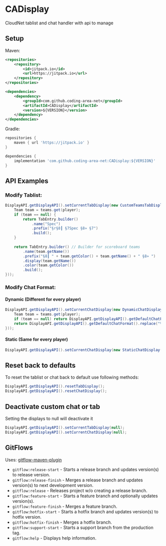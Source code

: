 # CADisplay

CloudNet tablist and chat handler with api to manage

## Setup

Maven:
```xml
<repositories>
    <repository>
        <id>jitpack.io</id>
        <url>https://jitpack.io</url>
    </repository>
</repositories>

<dependencies>
    <dependency>
        <groupId>com.github.coding-area-net</groupId>
        <artifactId>CADisplay</artifactId>
        <version>${VERSION}</version>
    </dependency>
</dependencies>
```

Gradle:
```groovy
repositories {
    maven { url 'https://jitpack.io' }
}

dependencies {
    implementation 'com.github.coding-area-net:CADisplay:${VERSION}'
}
```

## API Examples

### Modify Tablist:
```java
DisplayAPI.getDisplayAPI().setCurrentTabDisplay(new CustomTeamsTabDisplay(player -> {
    Team team = teams.get(player);
    if (team == null) {
    	return TabEntry.builder()
            .name("Spec")
            .prefix("§r§8┃ §7Spec §8» §7")
            .build();
    }
    
    return TabEntry.builder() // Builder for scoreboard teams
        .name(team.getName())
        .prefix("§8┃ " + team.getColor() + team.getName() + " §8» ")
        .display(team.getName())
        .color(team.getColor())
        .build();
}));
```

### Modify Chat Format:

#### Dynamic (Different for every player)
```java
DisplayAPI.getDisplayAPI().setCurrentChatDisplay(new DynamicChatDisplay(player -> {
	Team team = teams.get(player);
	if (team == null) return DisplayAPI.getDisplayAPI().getDefaultChatFormat();
	return DisplayAPI.getDisplayAPI().getDefaultChatFormat().replace("%display%", team.getDisplayName()).replace("%color%", team.getColor());
}));
```

#### Static (Same for every player)
```java
DisplayAPI.getDisplayAPI().setCurrentChatDisplay(new StaticChatDisplay("§8§l┃ %display% §8┃ %color%%name% &8» §7%message%"));
```

## Reset back to defaults

To reset the tablist or chat back to default use following methods:

```java
DisplayAPI.getDisplayAPI().resetTabDisplay();
DisplayAPI.getDisplayAPI().resetChatDisplay();
```

## Deactivate custom chat or tab

Setting the displays to null will deactivate it

```java
DisplayAPI.getDisplayAPI().setCurrentTabDisplay(null);
DisplayAPI.getDisplayAPI().setCurrentChatDisplay(null);
```

## GitFlows

Uses: [gitflow-maven-plugin](https://github.com/aleksandr-m/gitflow-maven-plugin)

- `gitflow:release-start` - Starts a release branch and updates version(s) to release version.
- `gitflow:release-finish` - Merges a release branch and updates version(s) to next development version.
- `gitflow:release` - Releases project w/o creating a release branch.
- `gitflow:feature-start` - Starts a feature branch and optionally updates version(s).
- `gitflow:feature-finish` - Merges a feature branch.
- `gitflow:hotfix-start` - Starts a hotfix branch and updates version(s) to hotfix version.
- `gitflow:hotfix-finish` - Merges a hotfix branch.
- `gitflow:support-start` - Starts a support branch from the production tag.
- `gitflow:help` - Displays help information.
